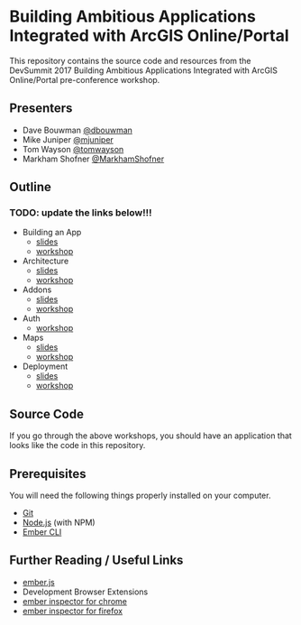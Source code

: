 # Building Ambitious Applications Integrated with ArcGIS Online/Portal

This repository contains the source code and resources from the DevSummit 2017 Building Ambitious Applications Integrated with ArcGIS Online/Portal pre-conference workshop.

## Presenters

- Dave Bouwman [@dbouwman](https://github.com/dbouwman)
- Mike Juniper [@mjuniper](https://github.com/mjuniper)
- Tom Wayson [@tomwayson](https://github.com/tomwayson)
- Markham Shofner [@MarkhamShofner](https://github.com/MarkhamShofner)

## Outline

### TODO: update the links below!!!

- Building an App
  - [slides](http://mjuniper.github.io/presentations/ds2018/ambitious-apps-building.html)
  - [workshop](https://github.com/mjuniper/ambitious-arcgis-app-2019/blob/master/workshop/1-building-an-app.md)
- Architecture
  - [slides](http://mjuniper.github.io/presentations/ds2018/ambitious-apps-architecture.html)
  - [workshop](https://github.com/mjuniper/ambitious-arcgis-app-2019/blob/master/workshop/2-architecture.md)
- Addons
  - [slides](https://tomwayson.github.io/devsummit-2018/ambitious-arcgis-apps-3-addons.html)
  - [workshop](https://github.com/mjuniper/ambitious-arcgis-app-2019/blob/master/workshop/3-addons.md)
- Auth
  - [workshop](https://github.com/mjuniper/ambitious-arcgis-app-2019/blob/master/workshop/4-auth-me-baby.md)
- Maps
  - [slides](https://tomwayson.github.io/devsummit-2018/ambitious-arcgis-apps-5-maps.html)
  - [workshop](https://github.com/mjuniper/ambitious-arcgis-app-2019/blob/master/workshop/5-maps.md)
- Deployment
  - [slides](https://www.slideshare.net/MarkhamShofner/building-ambitious-apps-deployment-2018-89594832)
  - [workshop](https://github.com/mjuniper/ambitious-arcgis-app-2018/blob/master/workshop/6-deployment.md)

## Source Code

If you go through the above workshops, you should have an application that looks like the code in this repository.

## Prerequisites

You will need the following things properly installed on your computer.

* [Git](https://git-scm.com/)
* [Node.js](https://nodejs.org/) (with NPM)
* [Ember CLI](https://ember-cli.com/)

## Further Reading / Useful Links

* [ember.js](http://emberjs.com/)
* Development Browser Extensions
* [ember inspector for chrome](https://chrome.google.com/webstore/detail/ember-inspector/bmdblncegkenkacieihfhpjfppoconhi)
* [ember inspector for firefox](https://addons.mozilla.org/en-US/firefox/addon/ember-inspector/)
